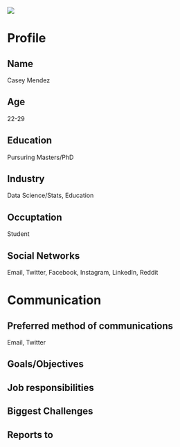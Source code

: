 ![](https://cdn0.iconfinder.com/data/icons/tutor-icon-set/512/student_icon-512.png)

# Profile

## Name
Casey Mendez

## Age
22-29

## Education
Pursuring Masters/PhD

## Industry
Data Science/Stats, Education

## Occuptation
Student

## Social Networks
Email, Twitter, Facebook, Instagram, LinkedIn, Reddit

# Communication

## Preferred method of communications
Email, Twitter

## Goals/Objectives

## Job responsibilities

## Biggest Challenges

## Reports to
